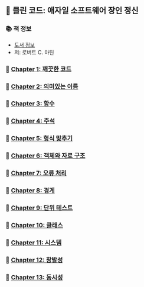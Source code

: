 ## 🚀 클린 코드: 애자일 소프트웨어 장인 정신

### 📚 책 정보
- [도서 정보](http://www.yes24.com/Product/Goods/11681152)
- 저: 로버트 C. 마틴

### 🤔 [Chapter 1: 깨끗한 코드](https://github.com/saseungmin/reading_books_record_repository/tree/master/summarize_books_in_markdown/clean-code/Chapter%201)

### 🤔 [Chapter 2: 의미있는 이름](https://github.com/saseungmin/reading_books_record_repository/tree/master/summarize_books_in_markdown/clean-code/Chapter%202)

### 🤔 [Chapter 3: 함수](https://github.com/saseungmin/reading_books_record_repository/tree/master/summarize_books_in_markdown/clean-code/Chapter%203)

### 🤔 [Chapter 4: 주석](https://github.com/saseungmin/reading_books_record_repository/tree/master/summarize_books_in_markdown/clean-code/Chapter%204)

### 🤔 [Chapter 5: 형식 맞추기](https://github.com/saseungmin/reading_books_record_repository/tree/master/summarize_books_in_markdown/clean-code/Chapter%205)

### 🤔 [Chapter 6: 객체와 자료 구조](https://github.com/saseungmin/reading_books_record_repository/tree/master/summarize_books_in_markdown/clean-code/Chapter%206)

### 🤔 [Chapter 7: 오류 처리](https://github.com/saseungmin/reading_books_record_repository/tree/master/summarize_books_in_markdown/clean-code/Chapter%207)

### 🤔 [Chapter 8: 경계](https://github.com/saseungmin/reading_books_record_repository/tree/master/summarize_books_in_markdown/clean-code/Chapter%208)

### 🤔 [Chapter 9: 단위 테스트](https://github.com/saseungmin/reading_books_record_repository/tree/master/summarize_books_in_markdown/clean-code/Chapter%209)

### 🤔 [Chapter 10: 클래스](https://github.com/saseungmin/reading_books_record_repository/tree/master/summarize_books_in_markdown/clean-code/Chapter%2010)

### 🤔 [Chapter 11: 시스템](https://github.com/saseungmin/reading_books_record_repository/tree/master/summarize_books_in_markdown/clean-code/Chapter%2011)

### 🤔 [Chapter 12: 창발성](https://github.com/saseungmin/reading_books_record_repository/tree/master/summarize_books_in_markdown/clean-code/Chapter%2012)

### 🤔 [Chapter 13: 동시성](https://github.com/saseungmin/reading_books_record_repository/tree/master/summarize_books_in_markdown/clean-code/Chapter%2013)
